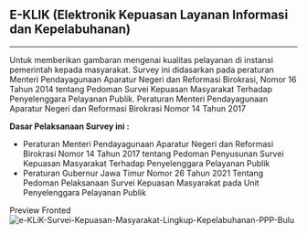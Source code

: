 <h2>E-KLIK (Elektronik Kepuasan Layanan Informasi dan Kepelabuhanan)</h2>
<hr>
Untuk memberikan gambaran mengenai kualitas pelayanan di instansi pemerintah kepada masyarakat. Survey ini didasarkan pada peraturan Menteri Pendayagunaan Aparatur Negeri dan Reformasi Birokrasi, Nomor 16 Tahun 2014 tentang Pedoman Survei Kepuasan Masyarakat Terhadap Penyelenggara Pelayanan Publik.
Peraturan Menteri Pendayagunaan Aparatur Negeri dan Reformasi Birokrasi Nomor 14 Tahun 2017

**Dasar Pelaksanaan Survey ini :**
- Peraturan Menteri Pendayagunaan Aparatur Negeri dan Reformasi Birokrasi Nomor 14 Tahun 2017 tentang Pedoman Penyusunan Survei Kepuasan Masyarakat Terhadap Penyelenggara Pelayanan Publik
- Peraturan Gubernur Jawa Timur Nomor 26 Tahun 2021 Tentang Pedoman Pelaksanaan Survei Kepuasan Masyarakat pada Unit Penyelenggara Pelayanan Publik

Preview Fronted
![e-KLiK-Survei-Kepuasan-Masyarakat-Lingkup-Kepelabuhanan-PPP-Bulu](https://github.com/user-attachments/assets/762cbce0-2c47-4c1c-b53a-b40868defa4c)
